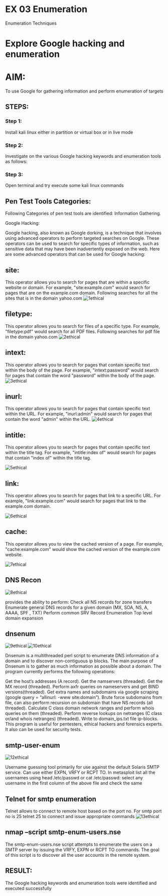 # EX 03 Enumeration
Enumeration Techniques

# Explore Google hacking and enumeration 

# AIM:

To use Google for gathering information and perform enumeration of targets

## STEPS:

### Step 1:

Install kali linux either in partition or virtual box or in live mode

### Step 2:

Investigate on the various Google hacking keywords and enumeration tools as follows:


### Step 3:
Open terminal and try execute some kali linux commands

## Pen Test Tools Categories:  

Following Categories of pen test tools are identified:
Information Gathering.

Google Hacking:

Google hacking, also known as Google dorking, is a technique that involves using advanced operators to perform targeted searches on Google. These operators can be used to search for specific types of information, such as sensitive data that may have been inadvertently exposed on the web. Here are some advanced operators that can be used for Google hacking:
## site: 
This operator allows you to search for pages that are within a specific website or domain. For example, "site:example.com" would search for pages that are on the example.com domain.
Following searches for all the sites that is in the domain yahoo.com
![1ethical](https://github.com/deepikasrinivasans/Enumeration/assets/119393935/94014f92-c78c-44b8-a21c-244bd1481f5f)
## filetype: 
This operator allows you to search for files of a specific type. For example, "filetype:pdf" would search for all PDF files.
Following searches for pdf file in the domain yahoo.com
![2ethical](https://github.com/deepikasrinivasans/Enumeration/assets/119393935/76f610d7-763e-4ca6-b534-076840a9fc61)
## intext: 
This operator allows you to search for pages that contain specific text within the body of the page. For example, "intext:password" would search for pages that contain the word "password" within the body of the page.
![3ethical](https://github.com/deepikasrinivasans/Enumeration/assets/119393935/8e8d9cb9-f6f9-4555-8625-829b92b06a93)
## inurl: 
This operator allows you to search for pages that contain specific text within the URL. For example, "inurl:admin" would search for pages that contain the word "admin" within the URL.
![4ethical](https://github.com/deepikasrinivasans/Enumeration/assets/119393935/e6555a66-5ba2-4a46-a80f-da43869e8525)


## intitle:
This operator allows you to search for pages that contain specific text within the title tag. For example, "intitle:index of" would search for pages that contain "index of" within the title tag.

![5ethical](https://github.com/deepikasrinivasans/Enumeration/assets/119393935/79944ffc-a9a8-4e9a-af8d-bf32977dc6cf)


## link: 
This operator allows you to search for pages that link to a specific URL. For example, "link:example.com" would search for pages that link to the example.com domain.

![6ethical](https://github.com/deepikasrinivasans/Enumeration/assets/119393935/d59ecd11-c990-432b-8a13-526fcad94464)


## cache: 
This operator allows you to view the cached version of a page. For example, "cache:example.com" would show the cached version of the example.com website.


![7ethical](https://github.com/deepikasrinivasans/Enumeration/assets/119393935/d91fcd8a-dd37-4cfa-aa4f-e71f58e7483e)

## DNS Recon
![8ethical](https://github.com/deepikasrinivasans/Enumeration/assets/119393935/41423be6-3531-49e8-8653-a53e967afb3e)

provides the ability to perform:
Check all NS records for zone transfers
Enumerate general DNS records for a given domain (MX, SOA, NS, A, AAAA, SPF , TXT)
Perform common SRV Record Enumeration
Top level domain expansion

## dnsenum
![9ethical](https://github.com/deepikasrinivasans/Enumeration/assets/119393935/7c1c1205-f693-49ad-8597-00a2e9881b32)
![10ethical](https://github.com/deepikasrinivasans/Enumeration/assets/119393935/0f878d3f-c14e-4ece-a67e-4992517789fb)

Dnsenum is a multithreaded perl script to enumerate DNS information of a domain and to discover non-contiguous ip blocks. The main purpose of Dnsenum is to gather as much information as possible about a domain. The program currently performs the following operations:

Get the host’s addresses (A record).
Get the namservers (threaded).
Get the MX record (threaded).
Perform axfr queries on nameservers and get BIND versions(threaded).
Get extra names and subdomains via google scraping (google query = “allinurl: -www site:domain”).
Brute force subdomains from file, can also perform recursion on subdomain that have NS records (all threaded).
Calculate C class domain network ranges and perform whois queries on them (threaded).
Perform reverse lookups on netranges (C class or/and whois netranges) (threaded).
Write to domain_ips.txt file ip-blocks.
This program is useful for pentesters, ethical hackers and forensics experts. It also can be used for security tests.


## smtp-user-enum
![12ethical](https://github.com/deepikasrinivasans/Enumeration/assets/119393935/d68554b8-2bd5-4475-ab37-c17ba521d4c7)

Username guessing tool primarily for use against the default Solaris SMTP service. Can use either EXPN, VRFY or RCPT TO.
In metasploit list all the usernames using head /etc/passwd or cat /etc/passwd:
select any username in the first column of the above file and check the same
## Telnet for smtp enumeration
Telnet allows to connect to remote host based on the port no. For smtp port no is 25
telnet <host address> 25 to connect
and issue appropriate commands
![13ethical](https://github.com/deepikasrinivasans/Enumeration/assets/119393935/9e28e1c0-c9cd-437c-b7aa-5d146ebe5405)

## nmap –script smtp-enum-users.nse <hostname>

The smtp-enum-users.nse script attempts to enumerate the users on a SMTP server by issuing the VRFY, EXPN or RCPT TO commands. The goal of this script is to discover all the user accounts in the remote system.


## RESULT:
The Google hacking keywords and enumeration tools were identified and executed successfully

